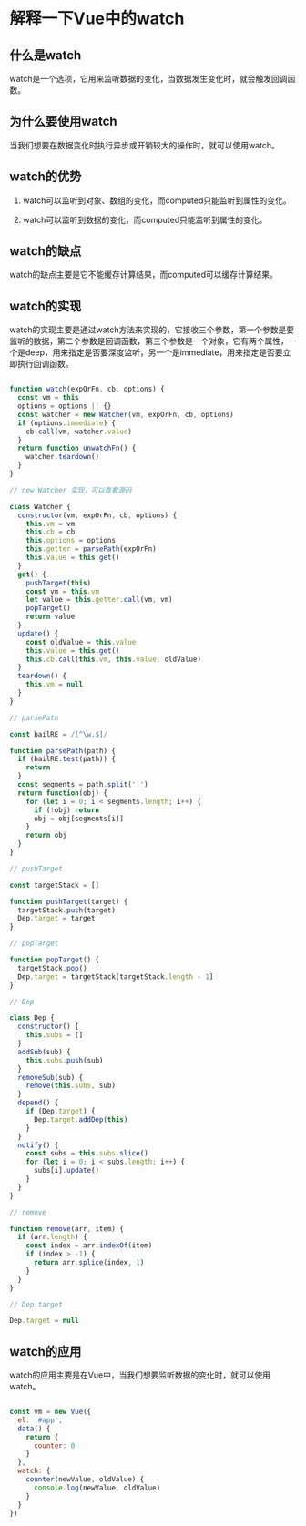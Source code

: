 # 解释一下Vue中的watch

## 什么是watch

watch是一个选项，它用来监听数据的变化，当数据发生变化时，就会触发回调函数。

## 为什么要使用watch

当我们想要在数据变化时执行异步或开销较大的操作时，就可以使用watch。

## watch的优势

1. watch可以监听到对象、数组的变化，而computed只能监听到属性的变化。

2. watch可以监听到数据的变化，而computed只能监听到属性的变化。

## watch的缺点

watch的缺点主要是它不能缓存计算结果，而computed可以缓存计算结果。

## watch的实现

watch的实现主要是通过watch方法来实现的，它接收三个参数，第一个参数是要监听的数据，第二个参数是回调函数，第三个参数是一个对象，它有两个属性，一个是deep，用来指定是否要深度监听，另一个是immediate，用来指定是否要立即执行回调函数。

```js

function watch(expOrFn, cb, options) {
  const vm = this
  options = options || {}
  const watcher = new Watcher(vm, expOrFn, cb, options)
  if (options.immediate) {
    cb.call(vm, watcher.value)
  }
  return function unwatchFn() {
    watcher.teardown()
  }
}

// new Watcher 实现，可以查看源码

class Watcher {
  constructor(vm, expOrFn, cb, options) {
    this.vm = vm
    this.cb = cb
    this.options = options
    this.getter = parsePath(expOrFn)
    this.value = this.get()
  }
  get() {
    pushTarget(this)
    const vm = this.vm
    let value = this.getter.call(vm, vm)
    popTarget()
    return value
  }
  update() {
    const oldValue = this.value
    this.value = this.get()
    this.cb.call(this.vm, this.value, oldValue)
  }
  teardown() {
    this.vm = null
  }
}

// parsePath

const bailRE = /[^\w.$]/

function parsePath(path) {
  if (bailRE.test(path)) {
    return
  }
  const segments = path.split('.')
  return function(obj) {
    for (let i = 0; i < segments.length; i++) {
      if (!obj) return
      obj = obj[segments[i]]
    }
    return obj
  }
}

// pushTarget

const targetStack = []

function pushTarget(target) {
  targetStack.push(target)
  Dep.target = target
}

// popTarget

function popTarget() {
  targetStack.pop()
  Dep.target = targetStack[targetStack.length - 1]
}

// Dep

class Dep {
  constructor() {
    this.subs = []
  }
  addSub(sub) {
    this.subs.push(sub)
  }
  removeSub(sub) {
    remove(this.subs, sub)
  }
  depend() {
    if (Dep.target) {
      Dep.target.addDep(this)
    }
  }
  notify() {
    const subs = this.subs.slice()
    for (let i = 0; i < subs.length; i++) {
      subs[i].update()
    }
  }
}

// remove

function remove(arr, item) {
  if (arr.length) {
    const index = arr.indexOf(item)
    if (index > -1) {
      return arr.splice(index, 1)
    }
  }
}

// Dep.target

Dep.target = null

```

## watch的应用

watch的应用主要是在Vue中，当我们想要监听数据的变化时，就可以使用watch。

```js

const vm = new Vue({
  el: '#app',
  data() {
    return {
      counter: 0
    }
  },
  watch: {
    counter(newValue, oldValue) {
      console.log(newValue, oldValue)
    }
  }
})
```
